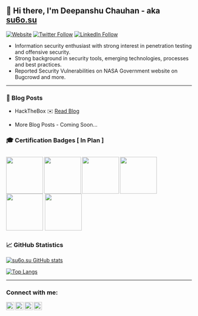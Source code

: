 ## 👋 Hi there, I'm Deepanshu Chauhan - aka [su6o.su][website]


[![Website](https://img.shields.io/website?label=su60su&style=flat-square&url=https://linktr.ee/aehdevils)][website]
[![Twitter Follow](https://img.shields.io/twitter/follow/su60su?color=1DA1F2&logo=twitter&style=flat-square)](https://twitter.com/intent/follow?screen_name=su6osu)
[![LinkedIn Follow](https://img.shields.io/badge/LinkedIn-0077B5?style=for-the-badge&logo=linkedin&logoColor=white)](https://linkedin.com/in/deepanshu-chauhan-466232266)

- Information security enthusiast with strong interest in penetration testing and offensive security.
- Strong background in security tools, emerging technologies, processes and best practices.
- Reported Security Vulnerabilities on NASA Government website on Bugcrowd and more.

---

### 📕 Blog Posts

<!-- LIST:START -->
- HackTheBox ✉️ [Read Blog](https://www.hackthebox.com/blog)
<!-- LIST:END -->
- More Blog Posts - Coming Soon...


### 🎓 Certification Badges [ In Plan ]

[<img align="left" width="100px" src="https://bhavsec.com/img/oscp-badge.png"/>](https://www.credential.net/29f7f885-5017-4ed0-b688-54cce6ea8ebc)
[<img align="left" width="100px" src="https://bhavsec.com/img/ceh-badge.png"/>](https://aspen.eccouncil.org/VerifyBadge?type=certification&a=KfkCVMZRbFcw3rsbKPF8DZP1eqcq4QFLJP+stohNphI=)
[<img align="left" width="100px" src="https://bhavsec.com/img/cybersecurity-cisco-badge.png"/>](https://www.credly.com/badges/ec563188-d435-4801-8d10-c8e2b7b4d6ff/public_url)
[<img width="100px" src="https://bhavsec.com/img/pcep-badge.png"/>](https://www.credly.com/badges/c9288dec-c864-4da8-9cb8-eacc7b53fa8a)
[<img width="100px" src="https://bhavsec.com/img/sc-900-logo.png"/>](https://www.credly.com/badges/faba37a2-52e5-45c4-aad6-37866b7aaa29?source=linked_in_profile)
[<img width="100px" src="https://bhavsec.com/img/alteredsecurity-logo.png"/>](https://eu.badgr.com/public/assertions/nKkFN53UQ2m_BANVrOERPA?identity__email=bhavsec@gmail.com)
 ---

### 📈 GitHub Statistics

[![su6o.su GitHub stats](https://github-readme-stats.vercel.app/api?username=0day-de&show_icons=true&hide=contribs&count_private=true)][github]

[![Top Langs](https://github-readme-stats.vercel.app/api/top-langs/?username=0day-de&layout=compact)][github]

---

### Connect with me:

[<img align="left" alt="linktr.ee/aehdevils" width="22px" src="https://img.icons8.com/material-rounded/24/FAB005/globe--v1.png"/>][website] 
[<img align="left" alt="su6osu | Twitter" width="22px" src="https://img.icons8.com/ios-glyphs/30/FAB005/twitter--v1.png"/>][twitter]
[<img align="left" alt="deepanshu-chauhan-466232266 | LinkedIn" width="22px" src="https://img.icons8.com/ios-glyphs/30/FAB005/linkedin.png"/>][linkedin]
[<img align="left" alt="su6o.su | Instagram" width="22px" src="https://img.icons8.com/ios-glyphs/30/FAB005/instagram-new.png"/>][instagram]

<!-- Reference Links -->

[website]: https://linktr.ee/aehdevils
[twitter]: https://twitter.com/su6osu
[github]: https://github.com/0day-de
[instagram]: https://instagram.com/su6o.su
[linkedin]: https://linkedin.com/in/deepanshu-chauhan
